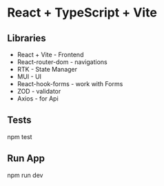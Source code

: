 # React + TypeScript + Vite

## Libraries

-   React + Vite - Frontend
-   React-router-dom - navigations
-   RTK - State Manager
-   MUI - UI
-   React-hook-forms - work with Forms
-   ZOD - validator
-   Axios - for Api

## Tests

npm test

## Run App

npm run dev
